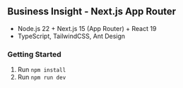 ## Business Insight - Next.js App Router

- Node.js 22 + Next.js 15 (App Router) + React 19
- TypeScript, TailwindCSS, Ant Design

### Getting Started

1. Run `npm install`
2. Run `npm run dev`
